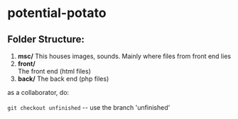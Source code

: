 # potential-potato

## Folder Structure:
1. **msc/** 
                This houses images, sounds. Mainly where files from front end lies
2. **front/**   
                The front end (html files)
3. **back/**
                The back end  (php files)


as a collaborator, do:                                          
<br>
`git checkout unfinished`   -- use the branch 'unfinished' 
<br>























